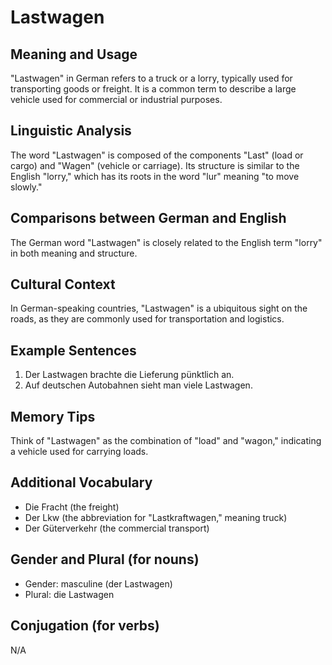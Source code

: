 # Lastwagen
## Meaning and Usage
"Lastwagen" in German refers to a truck or a lorry, typically used for transporting goods or freight. It is a common term to describe a large vehicle used for commercial or industrial purposes.

## Linguistic Analysis
The word "Lastwagen" is composed of the components "Last" (load or cargo) and "Wagen" (vehicle or carriage). Its structure is similar to the English "lorry," which has its roots in the word "lur" meaning "to move slowly."

## Comparisons between German and English
The German word "Lastwagen" is closely related to the English term "lorry" in both meaning and structure.

## Cultural Context
In German-speaking countries, "Lastwagen" is a ubiquitous sight on the roads, as they are commonly used for transportation and logistics.

## Example Sentences
1. Der Lastwagen brachte die Lieferung pünktlich an.
2. Auf deutschen Autobahnen sieht man viele Lastwagen.

## Memory Tips
Think of "Lastwagen" as the combination of "load" and "wagon," indicating a vehicle used for carrying loads.

## Additional Vocabulary
- Die Fracht (the freight)
- Der Lkw (the abbreviation for "Lastkraftwagen," meaning truck)
- Der Güterverkehr (the commercial transport)

## Gender and Plural (for nouns)
- Gender: masculine (der Lastwagen)
- Plural: die Lastwagen

## Conjugation (for verbs)
N/A
